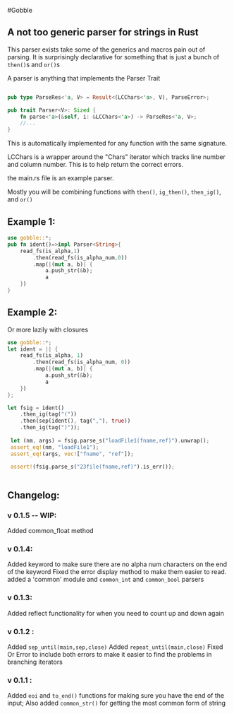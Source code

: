 #Gobble

## A not too generic parser for strings in Rust

This parser exists take some of the generics and macros pain out of parsing.  It is surprisingly declarative for something that is just a bunch of ```then()```s and ```or()```s

A parser is anything that implements the Parser Trait

```rust

pub type ParseRes<'a, V> = Result<(LCChars<'a>, V), ParseError>;

pub trait Parser<V>: Sized {
    fn parse<'a>(&self, i: &LCChars<'a>) -> ParseRes<'a, V>;
    //...
}
```
This is automatically implemented for any function with the same signature.


LCChars is a wrapper around the "Chars" iterator which tracks line number and column number.
This is to help return the correct errors.

the main.rs file is an example parser.

Mostly you will be combining functions with ```then()```, ```ig_then()```, ```then_ig()```, and ```or()```

## Example 1:

```rust
use gobble::*;
pub fn ident()=>impl Parser<String>{
    read_fs(is_alpha,1)
        .then(read_fs(is_alpha_num,0))
        .map(|(mut a, b)| {
            a.push_str(&b);
            a
    })
}
```

## Example 2:
Or more lazily with closures

```rust
use gobble::*;
let ident = || {
    read_fs(is_alpha, 1)
        .then(read_fs(is_alpha_num, 0))
        .map(|(mut a, b)| {
            a.push_str(&b);
            a
    })
};

let fsig = ident()
    .then_ig(tag("("))
    .then(sep(ident(), tag(","), true))
    .then_ig(tag(")"));
 
 let (nm, args) = fsig.parse_s("loadFile1(fname,ref)").unwrap();
 assert_eq!(nm, "loadFile1");
 assert_eq!(args, vec!["fname", "ref"]);

 assert!(fsig.parse_s("23file(fname,ref)").is_err());
 
 ```


## Changelog:

### v 0.1.5 -- WIP:
Added common_float method

### v 0.1.4: 
Added keyword to make sure there are no alpha num characters on the end of the keyword
Fixed the error display method to make them easier to read.
added a 'common' module and ```common_int``` and ```common_bool``` parsers

### v 0.1.3:
Added reflect functionality for when you need to count up and down again

### v 0.1.2 : 
Added  ```sep_until(main,sep,close)```
Added ```repeat_until(main,close)```
Fixed Or Error to include both errors to make it easier to find the problems in branching iterators

### v 0.1.1 :

Added ```eoi``` and ```to_end()``` functions for making sure you have the end of the input;
Also added ```common_str()``` for getting the most common form of string
